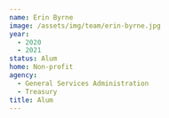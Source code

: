```yaml
---
name: Erin Byrne
image: /assets/img/team/erin-byrne.jpg
year:
  - 2020
  - 2021
status: Alum
home: Non-profit
agency: 
  - General Services Administration
  - Treasury
title: Alum
---
```

